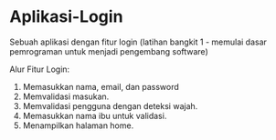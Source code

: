 # Aplikasi-Login
Sebuah aplikasi dengan fitur login (latihan bangkit 1 - memulai dasar pemrograman untuk menjadi pengembang software)

Alur Fitur Login:
1. Memasukkan nama, email, dan password
2. Memvalidasi masukan.
3. Memvalidasi pengguna dengan deteksi wajah.
4. Memasukkan nama ibu untuk validasi.
5. Menampilkan halaman home.    

